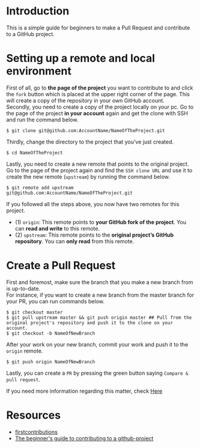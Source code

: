 # Introduction 
 This is a simple guide for beginners to make a Pull Request and contribute to a GitHub project. 

# Setting up a remote and local environment
 First of all, go to __the page of the project__ you want to contribute to and click the `fork` button which is placed at the upper right corner of the page. This will create a copy of the repository in your own GitHub account.   
 Secondly, you need to create a copy of the project locally on your pc. Go to the page of the project __in your account__ again and get the clone with SSH and run the command below.

```console
$ git clone git@github.com:AccountName/NameOfTheProject.git
```
 Thirdly, change the directory to the project that you've just created.

```console
$ cd NameOfTheProject
```
 Lastly, you need to create a new remote that points to the original project. Go to the page of the project again and find the `SSH clone URL` and use it to create the new remote (`upstream`) by running the command below.

```console	
$ git remote add upstream git@github.com:AccountName/NameOfTheProject.git
```

 If you followed all the steps above, you now have two remotes for this project.

- (1) `origin`: This remote points to __your GitHub fork of the project__. You can __read and write__ to this remote.
- (2) `upstream`: This remote points to the __original project’s GitHub repository__. You can __only read__ from this remote.

# Create a Pull Request
First and foremost, make sure the branch that you make a new branch from is up-to-date.    
For instance, if you want to create a new branch from the master branch for your PR, you can run commands below.

```console
$ git checkout master
$ git pull upstream master && git push origin master ## Pull from the original project's repository and push it to the clone on your account.
$ git checkout -b NameOfNewBranch 
````
 After your work on your new branch, commit your work and push it to the `origin` remote.

```console
$ git push origin NameOfNewBranch 
```
 Lastly, you can create a `PR` by pressing the green button saying `Compare & pull request`.

If you need more information regarding this matter, check [Here](https://akrabat.com/the-beginners-guide-to-contributing-to-a-github-project/)

# Resources
- [firstcontributions](https://github.com/firstcontributions/first-contributions)
- [The beginner's guide to contributing to a github-project](https://akrabat.com/the-beginners-guide-to-contributing-to-a-github-project/)

